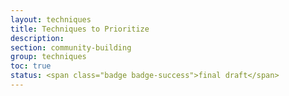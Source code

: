 ```yaml
---
layout: techniques
title: Techniques to Prioritize
description:
section: community-building
group: techniques
toc: true
status: <span class="badge badge-success">final draft</span>
---
```

